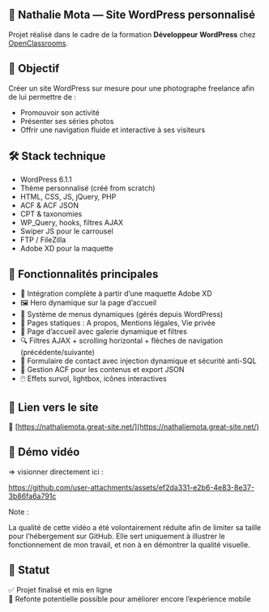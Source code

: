 ## 📸 Nathalie Mota — Site WordPress personnalisé

Projet réalisé dans le cadre de la formation **Développeur WordPress** chez [OpenClassrooms](https://openclassrooms.com).

## 🎯 Objectif

Créer un site WordPress sur mesure pour une photographe freelance afin de lui permettre de :
- Promouvoir son activité
- Présenter ses séries photos
- Offrir une navigation fluide et interactive à ses visiteurs

## 🛠️ Stack technique

- WordPress 6.1.1
- Thème personnalisé (créé from scratch)
- HTML, CSS, JS, jQuery, PHP
- ACF & ACF JSON
- CPT & taxonomies
- WP_Query, hooks, filtres AJAX
- Swiper JS pour le carrousel
- FTP / FileZilla
- Adobe XD pour la maquette

## 🧱 Fonctionnalités principales

- 🎨 Intégration complète à partir d’une maquette Adobe XD
- 🖼️ Hero dynamique sur la page d’accueil
- 🧭 Système de menus dynamiques (gérés depuis WordPress)
- 📑 Pages statiques : A propos, Mentions légales, Vie privée
- 📸 Page d’accueil avec galerie dynamique et filtres
- 🔍 Filtres AJAX + scrolling horizontal + flèches de navigation (précédente/suivante)
- 💌 Formulaire de contact avec injection dynamique et sécurité anti-SQL
- 📁 Gestion ACF pour les contenus et export JSON
- 🖱️ Effets survol, lightbox, icônes interactives



## 🚀 Lien vers le site

🔗 [https://nathaliemota.great-site.net/](https://nathaliemota.great-site.net/)

## 🎥 Démo vidéo

   => visionner directement ici :  


https://github.com/user-attachments/assets/ef2da331-e2b6-4e83-8e37-3b86fa6a791c

Note :

La qualité de cette vidéo a été volontairement réduite afin de limiter sa taille pour l’hébergement sur GitHub. Elle sert uniquement à illustrer le fonctionnement de mon travail, et non à en démontrer la qualité visuelle.



## 📌 Statut

✅ Projet finalisé et mis en ligne  
📁 Refonte potentielle possible pour améliorer encore l’expérience mobile
 
          
          
          
          
          
          
